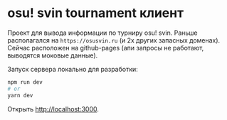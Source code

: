 # osu! svin tournament клиент

Проект для вывода информации по турниру osu! svin. Раньше располагался на `https://osusvin.ru` (и 2х других запасных доменах).
Сейчас расположен на github-pages (апи запросы не работают, выводятся моковые данные).

Запуск сервера локально для разработки:

```bash
npm run dev
# or
yarn dev
```

Открыть [http://localhost:3000](http://localhost:3000).

